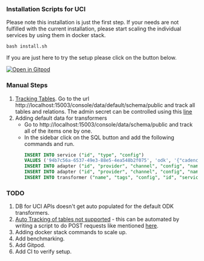 ### Installation Scripts for UCI

Please note this installation is just the first step. If your needs are not fulfilled with the current installation, please start scaling the individual services by using them in docker stack.

```bash install.sh```

If you are just here to try the setup please click on the button below.

[![Open in Gitpod](https://gitpod.io/button/open-in-gitpod.svg)](https://gitpod.io/#https://github.com/samagra-comms/docker-deploy)

### Manual Steps
1. [Tracking Tables](https://hasura.io/docs/latest/graphql/core/databases/postgres/schema/using-existing-database.html#step-1-track-tables-views). Go to the url http://localhost:15003/console/data/default/schema/public and track all tables and relations. The admin secret can be controlled using this [line](https://github.com/samagra-comms/docker-deploy/blob/10bdbc4b837a61f74a1270ce53467b15f63d182d/.env#L67)
2. Adding default data for transformers 
    - Go to http://localhost:15003/console/data/schema/public and track all of the items one by one.
    - In the sidebar click on the SQL button and add the following commands and run.
        ```sql
        INSERT INTO service ("id", "type", "config")
        VALUES ('94b7c56a-6537-49e3-88e5-4ea548b2f075', 'odk', '{"cadence": { "retries": 0, "timeout": 60, "concurrent": true, "retries-interval": 10 }, "credentials": { "vault": "samagra", "variable": "samagraMainODK" } }');
        INSERT INTO adapter ("id", "provider", "channel", "config", "name") VALUES ('44a9df72-3d7a-4ece-94c5-98cf26307324', 'WhatsApp', 'gupshup', '{ "2WAY": "2000193033", "phone": "9876543210", "HSM_ID": "2000193031", "credentials": { "vault": "samagra", "variable": "gupshupSamagraProd" } }', 'SamagraProd');
        INSERT INTO adapter ("id", "provider", "channel", "config", "name") VALUES ('44a9df72-3d7a-4ece-94c5-98cf26307323', 'WhatsApp', 'Netcore', '{ "phone": "912249757677", "credentials": { "vault": "samagra", "variable": "netcoreUAT" } }', 'SamagraNetcoreUAT');
        INSERT INTO transformer ("name", "tags", "config", "id", "service_id") VALUES ('SamagraODKAgg', '["ODK"]', '{}', 'bbf56981-b8c9-40e9-8067-468c2c753659', '94b7c56a-6537-49e3-88e5-4ea548b2f075'); 
        ```

### TODO
1. DB for UCI APIs doesn't get auto populated for the default ODK transformers.
2. [Auto Tracking of tables not supported](https://github.com/hasura/graphql-engine/issues/1418) - this can be automated by writing a script to do POST requests like mentioned [here](https://hasura.io/docs/latest/graphql/core/api-reference/schema-metadata-api/table-view.html).
3. Adding docker stack commands to scale up.
4. Add benchmarking.
5. Add Gitpod.
6. Add CI to verify setup.